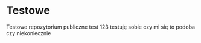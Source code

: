 # Testowe
Testowe repozytorium publiczne test 123
testuję sobie czy mi się to podoba czy niekoniecznie